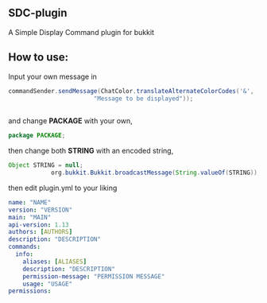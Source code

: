 ## SDC-plugin
A Simple Display Command plugin for bukkit 



## How to use:
Input your own message in
```java
commandSender.sendMessage(ChatColor.translateAlternateColorCodes('&',
						"Message to be displayed"));
            
```

and change **PACKAGE** with your own,

```java
package PACKAGE;
```
then change both **STRING** with an encoded string,

```java
Object STRING = null;
			org.bukkit.Bukkit.broadcastMessage(String.valueOf(STRING));
```

then edit plugin.yml to your liking

```yml
name: "NAME"
version: "VERSION"
main: "MAIN"
api-version: 1.13
authors: [AUTHORS]
description: "DESCRIPTION"
commands:
  info:
    aliases: [ALIASES]
    description: "DESCRIPTION"
    permission-message: "PERMISSION MESSAGE"
    usage: "USAGE"
permissions:
```
